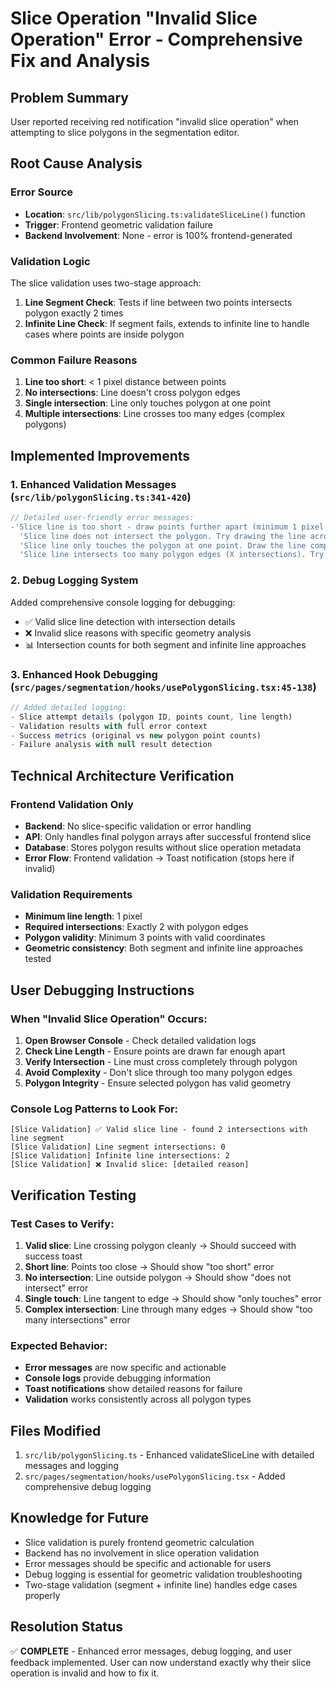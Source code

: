 # Slice Operation "Invalid Slice Operation" Error - Comprehensive Fix and Analysis

## Problem Summary

User reported receiving red notification "invalid slice operation" when attempting to slice polygons in the segmentation editor.

## Root Cause Analysis

### Error Source

- **Location**: `src/lib/polygonSlicing.ts:validateSliceLine()` function
- **Trigger**: Frontend geometric validation failure
- **Backend Involvement**: None - error is 100% frontend-generated

### Validation Logic

The slice validation uses two-stage approach:

1. **Line Segment Check**: Tests if line between two points intersects polygon exactly 2 times
2. **Infinite Line Check**: If segment fails, extends to infinite line to handle cases where points are inside polygon

### Common Failure Reasons

1. **Line too short**: < 1 pixel distance between points
2. **No intersections**: Line doesn't cross polygon edges
3. **Single intersection**: Line only touches polygon at one point
4. **Multiple intersections**: Line crosses too many edges (complex polygons)

## Implemented Improvements

### 1. Enhanced Validation Messages (`src/lib/polygonSlicing.ts:341-420`)

```typescript
// Detailed user-friendly error messages:
-'Slice line is too short - draw points further apart (minimum 1 pixel distance)' -
  'Slice line does not intersect the polygon. Try drawing the line across the polygon edges.' -
  'Slice line only touches the polygon at one point. Draw the line completely across the polygon.' -
  'Slice line intersects too many polygon edges (X intersections). Try a simpler cut across the polygon.';
```

### 2. Debug Logging System

Added comprehensive console logging for debugging:

- ✅ Valid slice line detection with intersection details
- ❌ Invalid slice reasons with specific geometry analysis
- 📊 Intersection counts for both segment and infinite line approaches

### 3. Enhanced Hook Debugging (`src/pages/segmentation/hooks/usePolygonSlicing.tsx:45-138`)

```typescript
// Added detailed logging:
- Slice attempt details (polygon ID, points count, line length)
- Validation results with full error context
- Success metrics (original vs new polygon point counts)
- Failure analysis with null result detection
```

## Technical Architecture Verification

### Frontend Validation Only

- **Backend**: No slice-specific validation or error handling
- **API**: Only handles final polygon arrays after successful frontend slice
- **Database**: Stores polygon results without slice operation metadata
- **Error Flow**: Frontend validation → Toast notification (stops here if invalid)

### Validation Requirements

- **Minimum line length**: 1 pixel
- **Required intersections**: Exactly 2 with polygon edges
- **Polygon validity**: Minimum 3 points with valid coordinates
- **Geometric consistency**: Both segment and infinite line approaches tested

## User Debugging Instructions

### When "Invalid Slice Operation" Occurs:

1. **Open Browser Console** - Check detailed validation logs
2. **Check Line Length** - Ensure points are drawn far enough apart
3. **Verify Intersection** - Line must cross completely through polygon
4. **Avoid Complexity** - Don't slice through too many polygon edges
5. **Polygon Integrity** - Ensure selected polygon has valid geometry

### Console Log Patterns to Look For:

```
[Slice Validation] ✅ Valid slice line - found 2 intersections with line segment
[Slice Validation] Line segment intersections: 0
[Slice Validation] Infinite line intersections: 2
[Slice Validation] ❌ Invalid slice: [detailed reason]
```

## Verification Testing

### Test Cases to Verify:

1. **Valid slice**: Line crossing polygon cleanly → Should succeed with success toast
2. **Short line**: Points too close → Should show "too short" error
3. **No intersection**: Line outside polygon → Should show "does not intersect" error
4. **Single touch**: Line tangent to edge → Should show "only touches" error
5. **Complex intersection**: Line through many edges → Should show "too many intersections" error

### Expected Behavior:

- **Error messages** are now specific and actionable
- **Console logs** provide debugging information
- **Toast notifications** show detailed reasons for failure
- **Validation** works consistently across all polygon types

## Files Modified

1. `src/lib/polygonSlicing.ts` - Enhanced validateSliceLine with detailed messages and logging
2. `src/pages/segmentation/hooks/usePolygonSlicing.tsx` - Added comprehensive debug logging

## Knowledge for Future

- Slice validation is purely frontend geometric calculation
- Backend has no involvement in slice operation validation
- Error messages should be specific and actionable for users
- Debug logging is essential for geometric validation troubleshooting
- Two-stage validation (segment + infinite line) handles edge cases properly

## Resolution Status

✅ **COMPLETE** - Enhanced error messages, debug logging, and user feedback implemented. User can now understand exactly why their slice operation is invalid and how to fix it.
